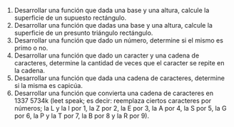 1) Desarrollar una función que dada una base y una altura, calcule la superficie de un supuesto rectángulo.
2) Desarrollar una función que dadas una base y una altura, calcule la superficie de un presunto triángulo rectángulo.
3) Desarrollar una función que dado un número, determine si el mismo es primo o no.
4) Desarrollar una función que dado un caracter y una cadena de caracteres, determine la cantidad de veces que el caracter se repite en la cadena.
5) Desarrollar una función que dada una cadena de caracteres, determine si la misma es capicúa.
6) Desarrollar una función que convierta una cadena de caracteres en 1337 5734k (leet speak; es decir: reemplaza ciertos caracteres por números; la L y la I por 1, la Z por 2, la E por 3, la A por 4, la S por 5, la G por 6, la P y la T por 7, la B por 8 y la R por 9).